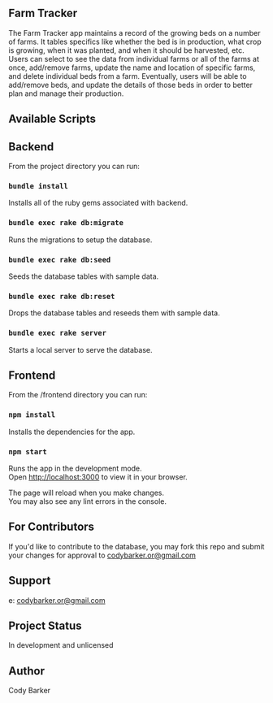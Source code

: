 ## Farm Tracker

The Farm Tracker app maintains a record of the growing beds on a number of farms. It tables specifics like whether the bed is in production, what crop is growing, when it was planted, and when it should be harvested, etc.  Users can select to see the data from individual farms or all of the farms at once, add/remove farms, update the name and location of specific farms, and delete individual beds from a farm. Eventually, users will be able to add/remove beds, and update the details of those beds in order to better plan and manage their production.

## Available Scripts

## Backend

From the project directory you can run:

### `bundle install`

Installs all of the ruby gems associated with backend.

### `bundle exec rake db:migrate`

Runs the migrations to setup the database.

### `bundle exec rake db:seed`

Seeds the database tables with sample data.

### `bundle exec rake db:reset`

Drops the database tables and reseeds them with sample data.

### `bundle exec rake server`

Starts a local server to serve the database.

## Frontend

From the /frontend directory you can run:

### `npm install`

Installs the dependencies for the app.

### `npm start`

Runs the app in the development mode.\
Open [http://localhost:3000](http://localhost:3000) to view it in your browser.

The page will reload when you make changes.\
You may also see any lint errors in the console.

## For Contributors
If you'd like to contribute to the database, you may fork this repo and submit your changes for approval to codybarker.or@gmail.com

##  Support
e: codybarker.or@gmail.com

## Project Status
In development and unlicensed

## Author
Cody Barker

